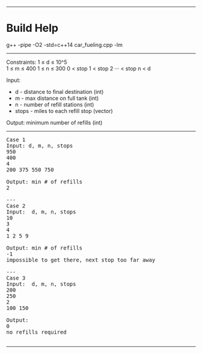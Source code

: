 
***

# Build Help

g++ -pipe -O2 -std=c++14 car_fueling.cpp -lm

***

Constraints: 
    1 ≤ d ≤ 10^5  
    1 ≤ m ≤ 400
    1 ≤ n ≤ 300
    0 < stop 1 < stop 2 ··· < stop n < d

Input:  
  * d - distance to final destination (int)
  * m - max distance on full tank (int)
  * n - number of refill stations (int)
  * stops - miles to each refill stop (vector<int>)

Output: minimum number of refills (int)

***

<pre>
Case 1
Input: d, m, n, stops
950   
400
4
200 375 550 750

Output: min # of refills
2

---
Case 2
Input:  d, m, n, stops
10
3
4
1 2 5 9

Output: min # of refills
-1
impossible to get there, next stop too far away

---
Case 3
Input:  d, m, n, stops
200
250
2
100 150

Output:
0
no refills required

</pre>

***


